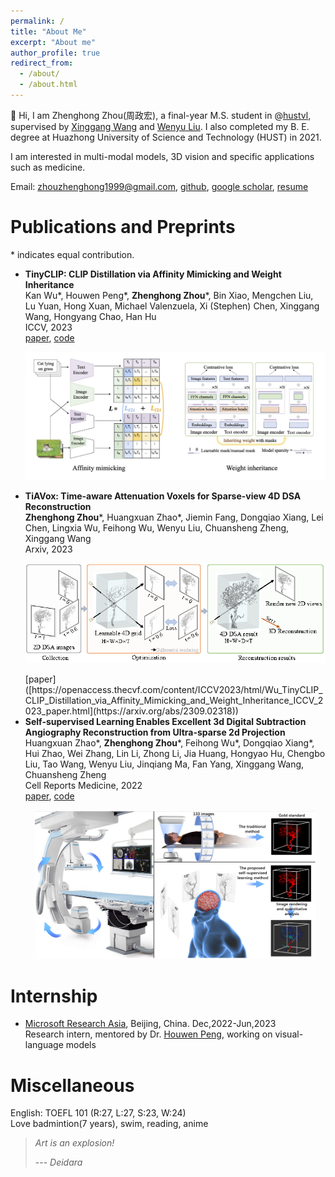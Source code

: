 ```yaml
---
permalink: /
title: "About Me"
excerpt: "About me"
author_profile: true
redirect_from: 
  - /about/
  - /about.html
---
```


👋 Hi, I am Zhenghong Zhou(周政宏), a final-year M.S. student in @[hustvl](https://github.com/hustvl), supervised by [Xinggang Wang](https://xwcv.github.io/) and [Wenyu Liu](https://eic.hust.edu.cn/professor/liuwenyu/). I also completed my B. E. degree at Huazhong University of Science and Technology (HUST) in 2021.

I am interested in multi-modal models, 3D vision and specific applications such as medicine.

Email: [zhouzhenghong1999@gmail.com](mailto:zhouzhenghong1999@gmail.com),  [github](https://github.com/zhouzhenghong-gt), [google scholar](https://scholar.google.com/citations?user=b7owCGgAAAAJ&hl=zh-CN), [resume](../assets/resume.pdf)  

Publications and Preprints
======
\* indicates equal contribution.

* **TinyCLIP: CLIP Distillation via Affinity Mimicking and Weight Inheritance**  
  Kan Wu\*, Houwen Peng\*, **Zhenghong Zhou**\*, Bin Xiao, Mengchen Liu, Lu Yuan, Hong Xuan, Michael Valenzuela, Xi (Stephen) Chen, Xinggang Wang, Hongyang Chao, Han Hu  
  ICCV, 2023  
  [paper](https://openaccess.thecvf.com/content/ICCV2023/html/Wu_TinyCLIP_CLIP_Distillation_via_Affinity_Mimicking_and_Weight_Inheritance_ICCV_2023_paper.html), [code](https://github.com/microsoft/Cream/tree/main/TinyCLIP)  
  <p align="center">
    <img src="../images/TinyCLIP.png" width="600">
  </p>  
* **TiAVox: Time-aware Attenuation Voxels for Sparse-view 4D DSA Reconstruction**  
  **Zhenghong Zhou**\*, Huangxuan Zhao\*, Jiemin Fang, Dongqiao Xiang, Lei Chen, Lingxia Wu, Feihong Wu, Wenyu Liu, Chuansheng Zheng, Xinggang Wang  
  Arxiv, 2023  
  <p align="center">
    <img src="../images/Tiavox.png" width="530">
  </p>  
  [paper]([https://openaccess.thecvf.com/content/ICCV2023/html/Wu_TinyCLIP_CLIP_Distillation_via_Affinity_Mimicking_and_Weight_Inheritance_ICCV_2023_paper.html](https://arxiv.org/abs/2309.02318))  
* **Self-supervised Learning Enables Excellent 3d Digital Subtraction Angiography Reconstruction from Ultra-sparse 2d Projection**  
  Huangxuan Zhao\*, **Zhenghong Zhou**\*, Feihong Wu\*, Dongqiao Xiang\*, Hui Zhao, Wei Zhang, Lin Li, Zhong Li, Jia Huang, Hongyao Hu, Chengbo Liu, Tao Wang, Wenyu Liu, Jinqiang Ma, Fan Yang, Xinggang Wang, Chuansheng Zheng  
  Cell Reports Medicine, 2022  
  [paper](https://www.sciencedirect.com/science/article/pii/S2666379122003305), [code](https://github.com/zhouzhenghong-gt/self-supervised-3D-DSA-reconstructio-network)
  <p align="center">
    <img src="../images/ssdr.png" width="450">
  </p>




Internship
======
* [Microsoft Research Asia](https://www.msra.cn/), Beijing, China. Dec,2022-Jun,2023  
  Research intern, mentored by Dr. [Houwen Peng](https://houwenpeng.com/), working on visual-language models  

Miscellaneous
======
English: TOEFL 101 (R:27, L:27, S:23, W:24)  
Love badmintion(7 years), swim, reading, anime
<br>

> _Art is an explosion!_
> 
> --- _Deidara_

